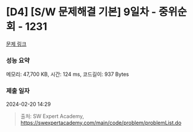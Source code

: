 # [D4] [S/W 문제해결 기본] 9일차 - 중위순회 - 1231 

[문제 링크](https://swexpertacademy.com/main/code/problem/problemDetail.do?contestProbId=AV140YnqAIECFAYD) 

### 성능 요약

메모리: 47,700 KB, 시간: 124 ms, 코드길이: 937 Bytes

### 제출 일자

2024-02-20 14:29



> 출처: SW Expert Academy, https://swexpertacademy.com/main/code/problem/problemList.do
